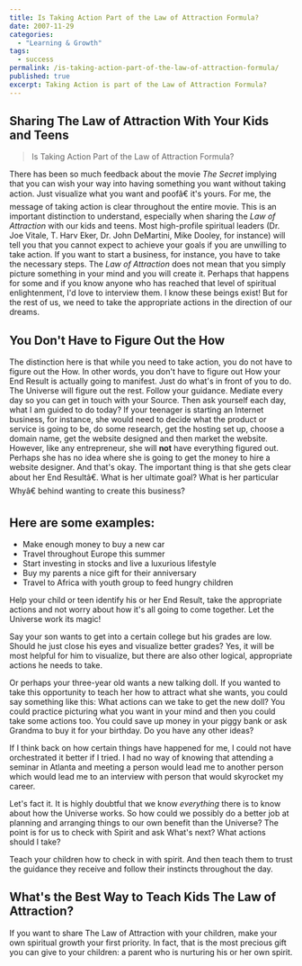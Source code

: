```yaml
---
title: Is Taking Action Part of the Law of Attraction Formula?
date: 2007-11-29
categories:
  - "Learning & Growth"
tags:
  - success
permalink: /is-taking-action-part-of-the-law-of-attraction-formula/
published: true
excerpt: Taking Action is part of the Law of Attraction Formula?
---
```

## Sharing The Law of Attraction With Your Kids and Teens

> Is Taking Action Part of the Law of Attraction Formula?

There has been so much feedback about the movie *The Secret* implying that you can wish your way into having something you want without taking action. Just visualize what you want and poofâ€ it's yours.  For me, the message of taking action is clear throughout the entire movie. This is an important distinction to understand, especially when sharing the *Law of Attraction* with our kids and teens. Most high-profile spiritual leaders (Dr. Joe Vitale, T. Harv Eker, Dr. John DeMartini, Mike Dooley, for instance) will tell you that you cannot expect to achieve your goals if you are unwilling to take action. If you want to start a business, for instance, you have to take the necessary steps.  The *Law of Attraction* does not mean that you simply picture something in your mind and you will create it. Perhaps that happens for some and if you know anyone who has reached that level of spiritual enlightenment, I'd love to interview them. I know these beings exist! But for the rest of us, we need to take the appropriate actions in the direction of our dreams.

## You Don't Have to Figure Out the How

The distinction here is that while you need to take action, you do not have to figure out the How. In other words, you don't have to figure out How your End Result is actually going to manifest. Just do what's in front of you to do. The Universe will figure out the rest. Follow your guidance. Mediate every day so you can get in touch with your Source. Then ask yourself each day, what I am guided to do today? If your teenager is starting an Internet business, for instance, she would need to decide what the product or service is going to be, do some research, get the hosting set up, choose a domain name, get the website designed and then market the website. However, like any entrepreneur, she will **not** have everything figured out. Perhaps she has no idea where she is going to get the money to hire a website designer. And that's okay. The important thing is that she gets clear about her End Resultâ€. What is her ultimate goal? What is her particular Whyâ€ behind wanting to create this business?

## Here are some examples:
- Make enough money to buy a new car
- Travel throughout Europe this summer
- Start investing in stocks and live a luxurious lifestyle
- Buy my parents a nice gift for their anniversary
- Travel to Africa with youth group to feed hungry children

Help your child or teen identify his or her End Result, take the appropriate actions and not worry about how it's all going to come together. Let the Universe work its magic!

Say your son wants to get into a certain college but his grades are low. Should he just close his eyes and visualize better grades? Yes, it will be most helpful for him to visualize, but there are also other logical, appropriate actions he needs to take.

Or perhaps your three-year old wants a new talking doll. If you wanted to take this opportunity to teach her how to attract what she wants, you could say something like this: What actions can we take to get the new doll? You could practice picturing what you want in your mind and then you could take some actions too. You could save up money in your piggy bank or ask Grandma to buy it for your birthday. Do you have any other ideas?

If I think back on how certain things have happened for me, I could not have orchestrated it better if I tried. I had no way of knowing that attending a seminar in Atlanta and meeting a person would lead me to another person which would lead me to an interview with person that would skyrocket my career.

Let's fact it. It is highly doubtful that we know *everything* there is to know about how the Universe works. So how could we possibly do a better job at planning and arranging things to our own benefit than the Universe? The point is for us to check with Spirit and ask What's next? What actions should I take?

Teach your children how to check in with spirit. And then teach them to trust the guidance they receive and follow their instincts throughout the day.

## What's the Best Way to Teach Kids The Law of Attraction?

If you want to share The Law of Attraction with your children, make your own spiritual growth your first priority. In fact, that is the most precious gift you can give to your children: a parent who is nurturing his or her own spirit.